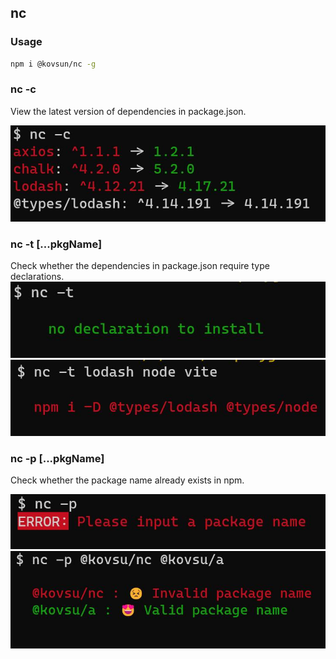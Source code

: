 ## nc

### Usage

```bash
npm i @kovsun/nc -g
```

### nc -c

View the latest version of dependencies in package.json.

<img src="./screenshot/1.jpg" />

### nc -t [...pkgName]

Check whether the dependencies in package.json require type declarations.
<img src="./screenshot/2.jpg" />
<img src="./screenshot/3.jpg" />


### nc -p [...pkgName]

Check whether the package name already exists in npm.

<img src="./screenshot/4.jpg" />
<img src="./screenshot/5.jpg" />




